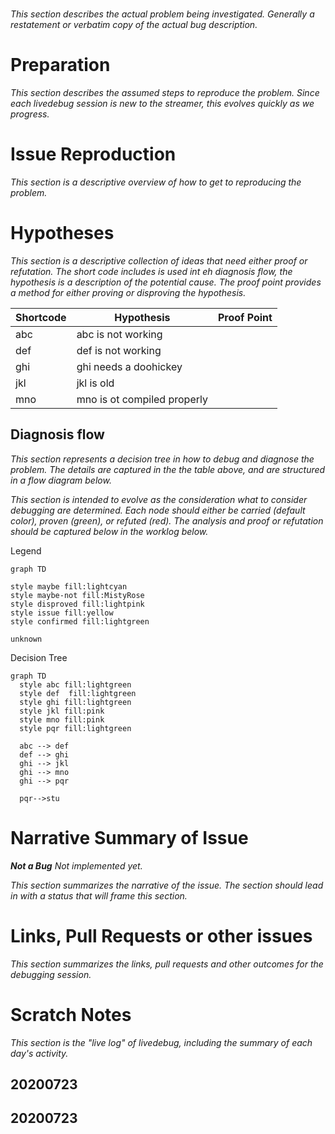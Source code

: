 
# <Problem Name>

_This section describes the actual problem being investigated.  Generally a restatement or verbatim copy of the actual bug description._

# Preparation

_This section describes the assumed steps to reproduce the problem.  Since each livedebug session is new to the streamer, this evolves quickly as we progress._

# Issue Reproduction

_This section is a descriptive overview of how to get to reproducing the problem._

# Hypotheses

_This section is a descriptive collection of ideas that need either proof or refutation.  The short code includes is used int eh diagnosis flow, the hypothesis is a description of the potential cause.  The proof point provides a method for either proving or disproving the hypothesis._

| Shortcode             | Hypothesis                                                      | Proof Point |
| --------------------- | --------------------------------------------------------------- | ----------- |
| abc        | abc is not working                                 |             |
| def        | def is not working                          |             |
| ghi   | ghi needs a doohickey |             |
| jkl | jkl is old                     |             |
| mno   | mno is ot compiled properly      |             |

## Diagnosis flow

_This section represents a decision tree in how to debug and diagnose the problem.
The details are captured in the the table above, and are structured in a flow
diagram below._

_This section is intended to evolve as the consideration what to consider debugging are
determined.  Each node should either be carried (default color), proven (green), or
refuted (red).  The analysis and proof or refutation should be captured below in the worklog below._

Legend
```mermaid
graph TD

style maybe fill:lightcyan
style maybe-not fill:MistyRose
style disproved fill:lightpink
style issue fill:yellow
style confirmed fill:lightgreen

unknown

```
Decision Tree
```mermaid
graph TD
  style abc fill:lightgreen
  style def  fill:lightgreen
  style ghi fill:lightgreen
  style jkl fill:pink
  style mno fill:pink
  style pqr fill:lightgreen

  abc --> def
  def --> ghi
  ghi --> jkl
  ghi --> mno
  ghi --> pqr

  pqr-->stu

```

# Narrative Summary of Issue

_**Not a Bug** Not implemented yet._

_This section summarizes the narrative of the issue.  The section should lead
in with a status that will frame this section._


# Links, Pull Requests or other issues

_This section summarizes the links, pull requests and other outcomes for the debugging session._


# Scratch Notes

_This section is the "live log" of livedebug, including the summary of each day's
activity._

## 20200723

## 20200723
